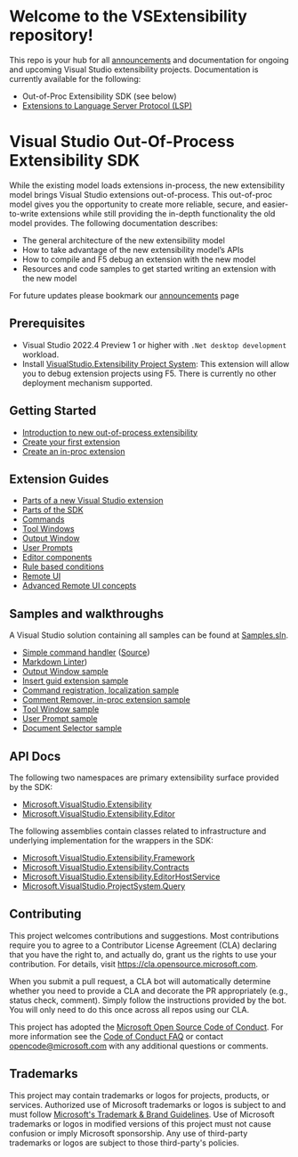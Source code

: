 # Welcome to the VSExtensibility repository!
This repo is your hub for all [announcements](docs/announcements.md) and documentation for ongoing and upcoming Visual Studio extensibility projects.  Documentation is currently available for the following:

* Out-of-Proc Extensibility SDK (see below)
* [Extensions to Language Server Protocol (LSP)](docs/lsp/lsp-extensions-specifications.md) 

# Visual Studio Out-Of-Process Extensibility SDK

While the existing model loads extensions in-process, the new extensibility model brings Visual Studio extensions out-of-process. This out-of-proc model gives you the opportunity to create more reliable, secure, and easier-to-write extensions while still providing the in-depth functionality the old model provides. The following documentation describes:

* The general architecture of the new extensibility model
* How to take advantage of the new extensibility model’s APIs
* How to compile and F5 debug an extension with the new model 
* Resources and code samples to get started writing an extension with the new model

For future updates please bookmark our [announcements](docs/announcements.md) page

## Prerequisites

* Visual Studio 2022.4 Preview 1 or higher with `.Net desktop development` workload.
* Install [VisualStudio.Extensibility Project System](https://marketplace.visualstudio.com/items?itemName=vsext.gladstone): This extension will allow you to debug extension projects using F5. There is currently no other deployment mechanism supported.

## Getting Started
* [Introduction to new out-of-process extensibility](docs/new-extensibility-model/getting-started/oop-extensibility-model-overview.md)
* [Create your first extension](docs/new-extensibility-model/getting-started/create-your-first-extension.md)
* [Create an in-proc extension](docs/new-extensibility-model/getting-started/in-proc-extensions.md)

## Extension Guides
* [Parts of a new Visual Studio extension](docs/new-extensibility-model/inside-the-sdk/extension-anatomy.md)
* [Parts of the SDK](docs/new-extensibility-model/inside-the-sdk/inside-the-sdk.md)
* [Commands](docs/new-extensibility-model/extension-guides/command/command.md)
* [Tool Windows](docs/new-extensibility-model/extension-guides/toolWindow/toolWindow.md)
* [Output Window](docs/new-extensibility-model/extension-guides/outputWindow/outputWindow.md)
* [User Prompts](docs/new-extensibility-model/extension-guides/userPrompts/userPrompts.md)
* [Editor components](docs/new-extensibility-model/extension-guides/editor/editor.md)
* [Rule based conditions](docs/new-extensibility-model/inside-the-sdk/activation-constraints.md)
* [Remote UI](docs/new-extensibility-model/inside-the-sdk/remote-ui.md)
* [Advanced Remote UI concepts](docs/new-extensibility-model/inside-the-sdk/advanced-remote-ui.md)

## Samples and walkthroughs
A Visual Studio solution containing all samples can be found at [Samples.sln](./New_Extensibility_Model/Samples/Samples.sln).

* [Simple command handler](docs/new-extensibility-model/getting-started/create-your-first-extension.md) ([Source](./New_Extensibility_Model/Samples/SimpleRemoteCommandSample))
* [Markdown Linter](./New_Extensibility_Model/Samples/MarkdownLinter))
* [Output Window sample](./New_Extensibility_Model/Samples/OutputWindowSample/)
* [Insert guid extension sample](./New_Extensibility_Model/Samples/InsertGuidExtension)
* [Command registration, localization sample](./New_Extensibility_Model/Samples/CommandRegistrationsSample)
* [Comment Remover, in-proc extension sample](./New_Extensibility_Model/Samples/CommentRemover)
* [Tool Window sample](./New_Extensibility_Model/Samples/ToolWindowExtension/)
* [User Prompt sample](./New_Extensibility_Model/Samples/UserPromptSample/)
* [Document Selector sample](./New_Extensibility_Model/Samples/DocumentSelectorSample/)

## API Docs

The following two namespaces are primary extensibility surface provided by the SDK:

* [Microsoft.VisualStudio.Extensibility](docs/new-extensibility-model/api/Microsoft.VisualStudio.Extensibility.md)
* [Microsoft.VisualStudio.Extensibility.Editor](docs/new-extensibility-model/api/Microsoft.VisualStudio.Extensibility.Editor.md)

The following assemblies contain classes related to infrastructure and underlying implementation for the wrappers in the SDK:

* [Microsoft.VisualStudio.Extensibility.Framework](docs/new-extensibility-model/api/Microsoft.VisualStudio.Extensibility.Framework.md)
* [Microsoft.VisualStudio.Extensibility.Contracts](docs/new-extensibility-model/api/Microsoft.VisualStudio.Extensibility.Contracts.md)
* [Microsoft.VisualStudio.Extensibility.EditorHostService](docs/new-extensibility-model/api/Microsoft.VisualStudio.Extensibility.EditorHostService.md)
* [Microsoft.VisualStudio.ProjectSystem.Query](docs/new-extensibility-model/api/Microsoft.VisualStudio.ProjectSystem.Query.md)

## Contributing

This project welcomes contributions and suggestions.  Most contributions require you to agree to a
Contributor License Agreement (CLA) declaring that you have the right to, and actually do, grant us
the rights to use your contribution. For details, visit https://cla.opensource.microsoft.com.

When you submit a pull request, a CLA bot will automatically determine whether you need to provide
a CLA and decorate the PR appropriately (e.g., status check, comment). Simply follow the instructions
provided by the bot. You will only need to do this once across all repos using our CLA.

This project has adopted the [Microsoft Open Source Code of Conduct](https://opensource.microsoft.com/codeofconduct/).
For more information see the [Code of Conduct FAQ](https://opensource.microsoft.com/codeofconduct/faq/) or
contact [opencode@microsoft.com](mailto:opencode@microsoft.com) with any additional questions or comments.

## Trademarks

This project may contain trademarks or logos for projects, products, or services. Authorized use of Microsoft 
trademarks or logos is subject to and must follow 
[Microsoft's Trademark & Brand Guidelines](https://www.microsoft.com/en-us/legal/intellectualproperty/trademarks/usage/general).
Use of Microsoft trademarks or logos in modified versions of this project must not cause confusion or imply Microsoft sponsorship.
Any use of third-party trademarks or logos are subject to those third-party's policies.
